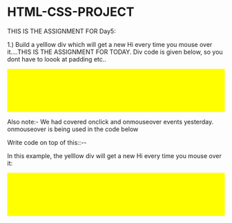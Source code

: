 # HTML-CSS-PROJECT
THIS IS THE ASSIGNMENT FOR Day5:

1.)
Build a yelllow div which will get a new Hi every time you mouse over it….THIS IS THE ASSIGNMENT FOR TODAY.
Div  code is given below, so you dont have to loook at padding etc..   
 
<div style="padding:50px; background:yellow;" onmouseover="myFunction()" id="myDiv"></div>

Also note:- We had covered onclick and onmouseover events yesterday. onmouseover is being used in the code below


Write code on top of this::--

<!DOCTYPE html>
<html>
<body>
<script>
    function myFunction() {
// CODE WILL GO HERE

    }
</script>

<p>In this example, the yelllow div will get a new Hi every time you mouse over it:</p>

<div style="padding:50px; background:yellow;" onmouseover="myFunction()" id="myDiv">  </div>

</body>
</html>


 

